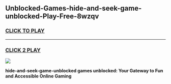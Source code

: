 
## Unblocked-Games-hide-and-seek-game-unblocked-Play-Free-8wzqv
<h3>
<a href="https://premium76.site?title=hide-and-seek-game-unblocked&ref=15A">CLICK TO PLAY</a></h3>
<hr>

<h3>
<a href="https://premium76.site?title=hide-and-seek-game-unblocked&ref=15A">CLICK 2 PLAY</a>
  
</h3>

<a href="https://premium76.site?title=hide-and-seek-game-unblocked&ref=15A"><img src="https://clearcache.store/games.png"></a>


**hide-and-seek-game-unblocked games unblocked: Your Gateway to Fun and Accessible Online Gaming**
